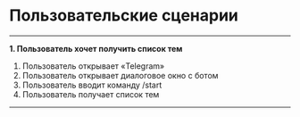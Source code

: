 # Пользовательские сценарии
***
**1. Пользователь хочет получить список тем**
1. Пользователь открывает «Telegram»
1. Пользователь открывает диалоговое окно с ботом
1. Пользователь вводит команду /start
1. Пользователь получает список тем
***
